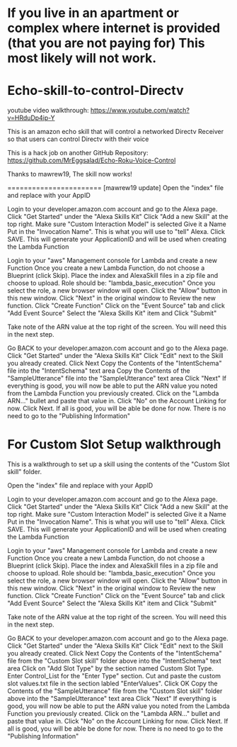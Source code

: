 
# If you live in an apartment or complex where internet is provided (that you are not paying for) This most likely will not work.

# Echo-skill-to-control-Directv

youtube video walkthrough:
https://www.youtube.com/watch?v=HRduDp4ip-Y


This is an amazon echo skill that will control a networked Directv Receiver so that users can control Directv with their voice

This is a hack job on another GitHub Repository: https://github.com/MrEggsalad/Echo-Roku-Voice-Control


Thanks to mawrew19, The skill now works!  

=======================
[mawrew19 update]
Open the "index" file and replace with your AppID

Login to your developer.amazon.com account and go to the Alexa page.
    Click "Get Started" under the "Alexa Skills Kit"
	Click "Add a new Skill" at the top right.
	Make sure "Custom Interaction Model" is selected
	Give it a Name
	Put in the "Invocation Name".  This is what you will use to "tell" Alexa.
	Click SAVE.  This will generate your ApplicationID and will be used when creating the Lambda Function

Login to your "aws" Management console for Lambda and create a new Function
Once you create a new Lambda Function, do not choose a Blueprint (click Skip). 
Place the index and AlexaSkill files in a zip file and choose to upload.
	Role should be: "lambda_basic_execution"
	Once you select the role, a new browser window will open. Click the "Allow" button in this new window.
	Click "Next" in the  original window to Review the new function.
	Click "Create Function"
	Click on the "Event Source" tab and click "Add Event Source"
	Select the "Alexa Skills Kit" item and Click "Submit"
	
Take note of the ARN value at the top right of the screen.  You will need this in the next step.

Go BACK to your developer.amazon.com account and go to the Alexa page.
    Click "Get Started" under the "Alexa Skills Kit"
    Click "Edit" next to the Skill you already created.
	Click Next
	Copy the Contents of the "IntentSchema" file into the "IntentSchema" text area
	Copy the Contents of the "SampleUtterance" file into the "SampleUtterance" text area
	Click "Next"
	If everything is good, you will now be able to put the ARN value you noted from the Lambda Function you previously created.
	Click on the "Lambda ARN..." bullet and paste that value in.
	Click "No" on the Account Linking for now.
	Click Next.
	If all is good, you will be able be done for now. There is no need to go to the "Publishing Information" 

# For Custom Slot Setup walkthrough

This is a walkthrough to set up a skill using the contents of the "Custom Slot skill" folder.
	
Open the "index" file and replace with your AppID

Login to your developer.amazon.com account and go to the Alexa page.
    Click "Get Started" under the "Alexa Skills Kit"
	Click "Add a new Skill" at the top right.
	Make sure "Custom Interaction Model" is selected
	Give it a Name
	Put in the "Invocation Name".  This is what you will use to "tell" Alexa.
	Click SAVE.  This will generate your ApplicationID and will be used when creating the Lambda Function

Login to your "aws" Management console for Lambda and create a new Function
Once you create a new Lambda Function, do not choose a Blueprint (click Skip). 
Place the index and AlexaSkill files in a zip file and choose to upload.
	Role should be: "lambda_basic_execution"
	Once you select the role, a new browser window will open. Click the "Allow" button in this new window.
	Click "Next" in the  original window to Review the new function.
	Click "Create Function"
	Click on the "Event Source" tab and click "Add Event Source"
	Select the "Alexa Skills Kit" item and Click "Submit"
	
Take note of the ARN value at the top right of the screen.  You will need this in the next step.

Go BACK to your developer.amazon.com account and go to the Alexa page.
    Click "Get Started" under the "Alexa Skills Kit"
    Click "Edit" next to the Skill you already created.
	Click Next
	Copy the Contents of the "IntentSchema" file from the "Custom Slot skill" folder above into the "IntentSchema" text area
	Click on "Add Slot Type" by the section named Custom Slot Type.  Enter Control_List for the "Enter Type" section.  Cut and paste the custom slot values.txt file in the section labled "EnterValues".  Click OK
	Copy the Contents of the "SampleUtterance" file from the "Custom Slot skill" folder above into the "SampleUtterance" text area
	Click "Next"
	If everything is good, you will now be able to put the ARN value you noted from the Lambda Function you previously created.
	Click on the "Lambda ARN..." bullet and paste that value in.
	Click "No" on the Account Linking for now.
	Click Next.
	If all is good, you will be able be done for now. There is no need to go to the "Publishing Information" 
	
	
